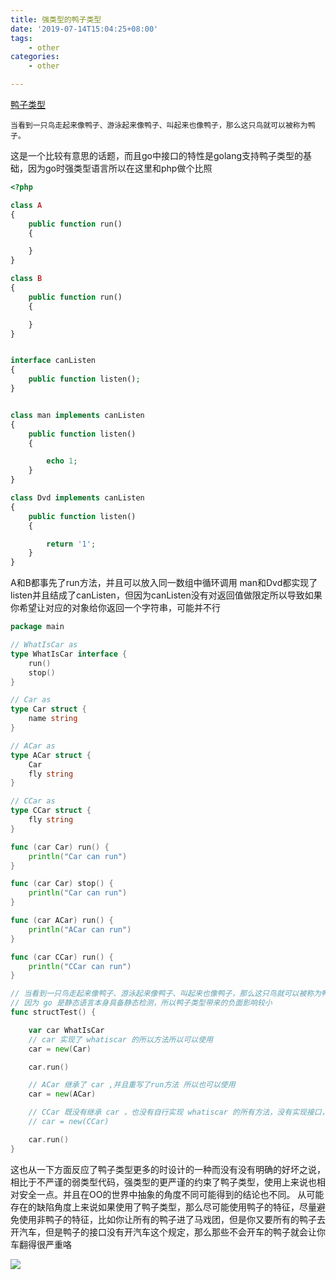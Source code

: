 ```yaml
---
title: 强类型的鸭子类型
date: '2019-07-14T15:04:25+08:00'
tags:
    - other
categories:
    - other

---
```




[鸭子类型](https://zh.wikipedia.org/wiki/%E9%B8%AD%E5%AD%90%E7%B1%BB%E5%9E%8B)

`当看到一只鸟走起来像鸭子、游泳起来像鸭子、叫起来也像鸭子，那么这只鸟就可以被称为鸭子。`

<!--more-->

这是一个比较有意思的话题，而且go中接口的特性是golang支持鸭子类型的基础，因为go时强类型语言所以在这里和php做个比照

```php
<?php

class A
{
    public function run()
    {

    }
}

class B
{
    public function run()
    {

    }
}


interface canListen
{
    public function listen();
}


class man implements canListen
{
    public function listen()
    {

        echo 1;
    }
}

class Dvd implements canListen
{
    public function listen()
    {

        return '1';
    }
}

```
A和B都事先了run方法，并且可以放入同一数组中循环调用
man和Dvd都实现了listen并且结成了canListen，但因为canListen没有对返回值做限定所以导致如果你希望让对应的对象给你返回一个字符串，可能并不行


```go
package main

// WhatIsCar as
type WhatIsCar interface {
	run()
	stop()
}

// Car as
type Car struct {
	name string
}

// ACar as
type ACar struct {
	Car
	fly string
}

// CCar as
type CCar struct {
	fly string
}

func (car Car) run() {
	println("Car can run")
}

func (car Car) stop() {
	println("Car can run")
}

func (car ACar) run() {
	println("ACar can run")
}

func (car CCar) run() {
	println("CCar can run")
}

// 当看到一只鸟走起来像鸭子、游泳起来像鸭子、叫起来也像鸭子，那么这只鸟就可以被称为鸭子。
// 因为 go 是静态语言本身具备静态检测，所以鸭子类型带来的负面影响较小
func structTest() {

	var car WhatIsCar
	// car 实现了 whatiscar 的所以方法所以可以使用
	car = new(Car)

	car.run()

	// ACar 继承了 car ,并且重写了run方法 所以也可以使用
	car = new(ACar)

	// CCar 既没有继承 car ，也没有自行实现 whatiscar 的所有方法，没有实现接口，所以不能使用，故注释
	// car = new(CCar)

	car.run()
}
```

这也从一下方面反应了鸭子类型更多的时设计的一种而没有没有明确的好坏之说，相比于不严谨的弱类型代码，强类型的更严谨的约束了鸭子类型，使用上来说也相对安全一点。并且在OO的世界中抽象的角度不同可能得到的结论也不同。
从可能存在的缺陷角度上来说如果使用了鸭子类型，那么尽可能使用鸭子的特征，尽量避免使用非鸭子的特征，比如你让所有的鸭子进了马戏团，但是你又要所有的鸭子去开汽车，但是鸭子的接口没有开汽车这个规定，那么那些不会开车的鸭子就会让你车翻得很严重咯

![](/images/鸭子类型jfif.jfif)